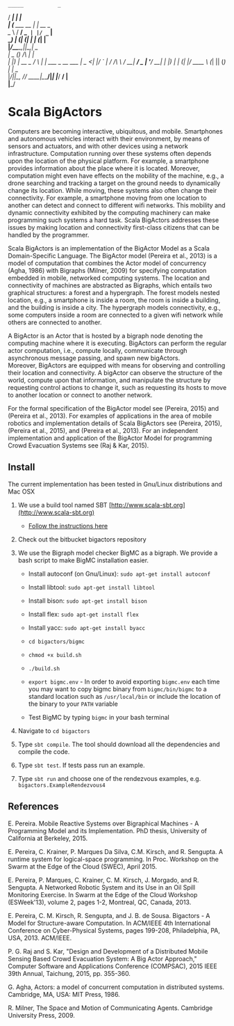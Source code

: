     _____           _                           
  / ____|         | |                          
 | (___   ___ __ _| | __ _                     
  \___ \ / __/ _` | |/ _` |                    
  ____) | (_| (_| | | (_| |                    
 |_____/_\___\__,_|_|\__,_|  _                 
 |  _ \(_)         /\       | |                
 | |_) |_  __ _   /  \   ___| |_ ___  _ __ ___ 
 |  _ <| |/ _` | / /\ \ / __| __/ _ \| '__/ __|
 | |_) | | (_| |/ ____ \ (__| || (_) | |  \__ \
 |____/|_|\__, /_/    \_\___|\__\___/|_|  |___/
           __/ |                               
          |___/                                

# Scala BigActors #
 
Computers are becoming interactive, ubiquitous, and mobile. Smartphones and autonomous vehicles interact with their environment, by means of sensors and actuators, 
and with other devices using a network infrastructure.
Computation running over these systems often depends upon the location of the physical platform. 
For example, a smartphone provides information about the place where it is located. 
Moreover, computation might even have effects on the mobility of the machine, e.g., a drone searching and tracking a target on the ground needs to dynamically change its location.
While moving, these systems also often change their connectivity.
For example, a smartphone moving from one location to another can detect and connect to different wifi networks.
This mobility and dynamic connectivity exhibited by the computing machinery can make programming such systems a hard task. 
Scala BigActors addresses these issues by making location and connectivity first-class citizens that can be handled by the programmer.

Scala BigActors is an implementation of the BigActor Model as a Scala Domain-Specific Language.
The BigActor model (Pereira et al., 2013) is a model of computation that combines the Actor model of concurrency (Agha, 1986) with Bigraphs (Milner, 2009) for specifying computation 
embedded in mobile, networked computing systems. 
The location and connectivity of machines are abstracted as Bigraphs, which entails two graphical structures: a forest and a hypergraph.
The forest models nested location, e.g., a smartphone is inside a room, the room is inside a building, and the building is inside a city. 
The hypergraph models connectivity, e.g., some computers inside a room are connected to a given wifi network while others are connected to another. 

A BigActor is an Actor that is hosted by a bigraph node denoting the computing machine where it is executing. 
BigActors can perform the regular actor computation, i.e., compute locally, communicate through asynchronous message passing, and spawn new bigActors.  
Moreover, BigActors are equipped with means for observing and controlling their location and connectivity.
A bigActor can observe the structure of the world, compute upon that information, and manipulate the structure by requesting control actions to change it, 
such as requesting its hosts to move to another location or connect to another network.   

For the formal specification of the BigActor model see (Pereira, 2015) and (Pereira et al., 2013).
For examples of applications in the area of mobile robotics and implementation details of Scala BigActors see (Pereira, 2015), (Pereira et al., 2015), and (Pereira et al., 2013).
For an independent implementation and application of the BigActor Model for programming Crowd Evacuation Systems see (Raj & Kar, 2015).

## Install ##

The current implementation has been tested in Gnu/Linux distributions and Mac OSX 

1. We use a build tool named SBT [http://www.scala-sbt.org](http://www.scala-sbt.org)
    * [Follow the instructions here](http://www.scala-sbt.org/0.13/tutorial/Manual-Installation.html)

2. Check out the bitbucket bigactors repository
3. We use the Bigraph model checker BigMC as a bigraph. We provide a bash script to make BigMC installation easier.
    * Install autoconf (on Gnu/Linux): `sudo apt-get install autoconf`
    
    * Install libtool: `sudo apt-get install libtool`
    
    * Install bison: `sudo apt-get install bison`
    
    * Install flex: `sudo apt-get install flex`
    
    * Install yacc: `sudo apt-get install byacc`
  
    * `cd bigactors/bigmc`
  
    * `chmod +x build.sh`
  
    * `./build.sh`
  
    * `export bigmc.env` - In order to avoid exporting `bigmc.env` each time you may want to copy bigmc binary from `bigmc/bin/bigmc` to a standard location such as `/usr/local/bin` or include the location of the binary to your `PATH` variable

    * Test BigMC by typing `bigmc` in your bash terminal

4. Navigate to `cd bigactors`
5. Type `sbt compile`. The tool should download all the dependencies and compile the code.
6. Type `sbt test`. If tests pass run an example.
7. Type `sbt run` and choose one of the rendezvous examples, e.g. `bigactors.ExampleRendezvous4`

## References ##

E. Pereira. Mobile Reactive Systems over Bigraphical Machines - A Programming Model and its Implementation. PhD thesis, University of California at Berkeley, 2015.

E. Pereira, C. Krainer, P. Marques Da Silva, C.M. Kirsch, and R. Sengupta. A runtime system for logical-space programming. In Proc. Workshop on the Swarm at the Edge of the Cloud (SWEC), April 2015.

E. Pereira, P. Marques, C. Krainer, C. M. Kirsch, J. Morgado, and R. Sengupta. A Networked Robotic System and its Use in an Oil Spill Monitoring Exercise. In Swarm at the Edge of the Cloud Workshop (ESWeek'13), volume 2, pages 1-2, Montreal, QC, Canada, 2013.

E. Pereira, C. M. Kirsch, R. Sengupta, and J. B. de Sousa. Bigactors - A Model for Structure-aware Computation. In ACM/IEEE 4th International Conference on Cyber-Physical Systems, pages 199-208, Philadelphia, PA, USA, 2013. ACM/IEEE.

P. G. Raj and S. Kar, "Design and Development of a Distributed Mobile Sensing Based Crowd Evacuation System: A Big Actor Approach," Computer Software and Applications Conference (COMPSAC), 2015 IEEE 39th Annual, Taichung, 2015, pp. 355-360.

G. Agha, Actors: a model of concurrent computation in distributed systems. Cambridge, MA, USA: MIT Press, 1986.

R. Milner, The Space and Motion of Communicating Agents. Cambridge University Press, 2009.